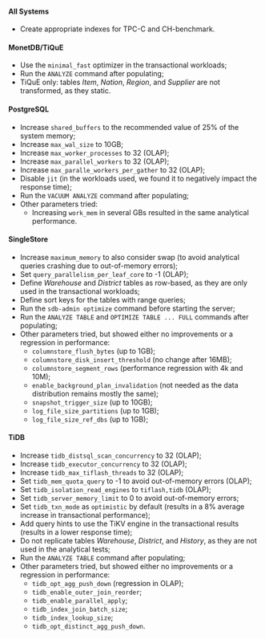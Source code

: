 #### All Systems
- Create appropriate indexes for TPC-C and CH-benchmark.

#### MonetDB/TiQuE
- Use the `minimal_fast` optimizer in the transactional workloads;
- Run the `ANALYZE` command after populating;
- TiQuE only: tables *Item*, *Nation*, *Region*, and *Supplier* are not transformed, as they static.

#### PostgreSQL
- Increase `shared_buffers` to the recommended value of 25% of the system memory;
- Increase `max_wal_size` to 10GB;
- Increase `max_worker_processes` to 32 (OLAP);
- Increase `max_parallel_workers` to 32 (OLAP);
- Increase `max_paralle_workers_per_gather` to 32 (OLAP);
- Disable `jit` (in the workloads used, we found it to negatively impact the response time);
- Run the `VACUUM ANALYZE` command after populating;
- Other parameters tried:
  - Increasing `work_mem` in several GBs resulted in the same analytical performance.

#### SingleStore
- Increase `maximum_memory` to also consider swap (to avoid analytical queries crashing due to out-of-memory errors);
- Set `query_parallelism_per_leaf_core` to -1 (OLAP);
- Define *Warehouse* and *District* tables as row-based, as they are only used in the transactional workloads;
- Define sort keys for the tables with range queries; 
- Run the `sdb-admin optimize` command before starting the server;
- Run the `ANALYZE TABLE` and `OPTIMIZE TABLE ... FULL` commands after populating;
- Other parameters tried, but showed either no improvements or a regression in performance:
  - `columnstore_flush_bytes` (up to 1GB);
  - `columnstore_disk_insert_threshold` (no change after 16MB);
  - `columnstore_segment_rows` (performance regression with 4k and 10M);
  - `enable_background_plan_invalidation` (not needed as the data distribution remains mostly the same);
  - `snapshot_trigger_size` (up to 10GB);
  - `log_file_size_partitions` (up to 1GB);
  - `log_file_size_ref_dbs` (up to 1GB);

#### TiDB
- Increase `tidb_distsql_scan_concurrency` to 32 (OLAP); 
- Increase `tidb_executor_concurrency` to 32 (OLAP);
- Increase `tidb_max_tiflash_threads` to 32 (OLAP);
- Set `tidb_mem_quota_query` to -1 to avoid out-of-memory errors (OLAP);
- Set `tidb_isolation_read_engines` to `tiflash,tidb` (OLAP);
- Set `tidb_server_memory_limit` to 0 to avoid out-of-memory errors;
- Set `tidb_txn_mode` as `optimistic` by default (results in a 8% average increase in transactional performance);
- Add query hints to use the TiKV engine in the transactional results (results in a lower response time);
- Do not replicate tables *Warehouse*, *District*, and *History*, as they are not used in the analytical tests;
- Run the `ANALYZE TABLE` command after populating;
- Other parameters tried, but showed either no improvements or a regression in performance:
  - `tidb_opt_agg_push_down` (regression in OLAP);
  - `tidb_enable_outer_join_reorder`;
  - `tidb_enable_parallel_apply`;
  - `tidb_index_join_batch_size`;
  - `tidb_index_lookup_size`;
  - `tidb_opt_distinct_agg_push_down`.

